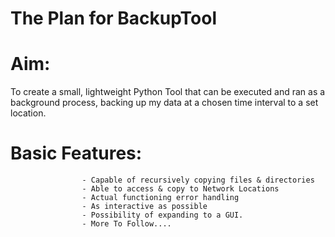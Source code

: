 # The Plan for BackupTool

# Aim: 

To create a small, lightweight Python Tool that can be executed and ran as a background process, backing up my data at a chosen time interval to a set location. 


# Basic Features:

                    - Capable of recursively copying files & directories
                    - Able to access & copy to Network Locations
                    - Actual functioning error handling
                    - As interactive as possible
                    - Possibility of expanding to a GUI. 
                    - More To Follow....